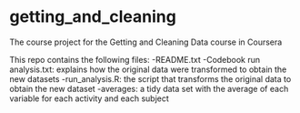 # getting_and_cleaning
The course project for the Getting and Cleaning Data course in Coursera

This repo contains the following files:
-README.txt
-Codebook run analysis.txt: explains how the original data were transformed to obtain the new datasets
-run_analysis.R: the script that transforms the original data to obtain the new dataset
-averages: a tidy data set with the average of each variable for each activity and each subject